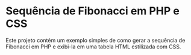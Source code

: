 # Sequência de Fibonacci em PHP e CSS
 
Este projeto contém um exemplo simples de como gerar a sequência de Fibonacci em PHP e exibi-la em uma tabela HTML estilizada com CSS.
 
